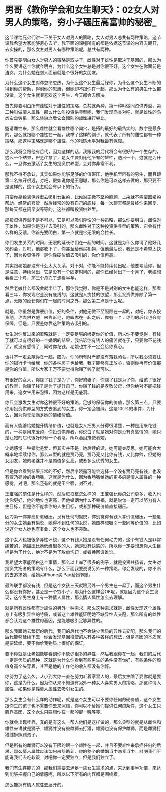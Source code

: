 # 男哥《教你学会和女生聊天》：02女人对男人的策略，穷小子碾压高富帅的秘密_

这节课给兄弟们讲一下关于女人对男人的策略，女人对男人总共有两种策略，这节课我希望大家能够用心去听，我下面的课程所有的都是依据这节课的内容去展开，去实操的，那么女生对男人有哪种策略呢，总共有两种。

你首先要明白女人对男人的策略是取决于，雌性对于雄性是取决于基因的，那么为什么要讲这个你就会明白，为什么这个女生总是对你很不好，这个女生在你面前是渣女，为什么她在别人面前就是个很好的女朋友。

为什么这个女生对你忽冷忽热，为什么这个女生最后绿你，为什么这个女生不断的得到你的帮助，得到你的恩惠，但她却不跟你在一起，那么为什么有的男生什么都没做，这个女生就很喜欢这个男生，今天都会去解决。

首先你要明白所有雌性对于雄性的策略，总共就两种，第一种叫做同资供养型，第二种叫做情人属性，那么什么叫投资供养型呢，我们发现鸟类对吧，就是雄性的鸟类它会铸巢，那么铸巢之后它会跟别的雄性进行攀比。

邀请雌性来，那么雌性就会看雄性哪个巢穴，是搭的最好的最结实的，数字是最多的，那么就跟哪个雄性在一起，我举了这样的例子，就代表了所有的雌性都有一种策略，那这种策略就是哪个雄性，他的物质水平对我最有保障。

那么我将会跟他有后代，因为这样的话，我跟我的后代将会有很好的一个生存的，这么一个结果，但是注意了，是女生要对比他所有的雄性，选出一个，这就是为什么，一旦你去激活了女生的投资供养型，会对你非常不利。

那我不得不承认，其实如果你能够足够的价值碾压，他手机里所有的男生，而且跟第二名拉开很远，对吧，假如说你是王思聪，那么你是可以这样去做的，那只要不是这样的，这个女生就会有以下的行为。

只要你是投资供养型去吸引女生的，比如说无微不至的照顾，上来就不需要回报的帮助，经常的夸赞，然后经常的没有自己的底线，每一次聊天都是最终你来回复，那每天都在问早安等等的，这些都叫投资供养型。

那投资供养型不是不可以，它是可以吸引异性的一种策略，那么你要明白，雌性对于雄性，如果你是这样去吸引的，那么雌性对于这种投资供养型的策略，它会有什么样的反馈，你首先要明白，第一点就是它无限的会拉长。

你们发生关系的时间，无限的延长你们在一起的时间，这就是为什么你请了他好几次约会，对吧，他都收下了，你甚至给他买礼物，但他最后说，我还是不希望太快了，因为投资供养，是你靠硬价值去吸引的，你价值再高。

其实跟老娘都没有什么太大关系，对不对，你能不能持续付出呢，他要考验你，但是注意，持续付出，它是没有一个固定时间的，那你已经付出了一个月了，老娘想看看三个月，那三个月完了想看半年。

然后老娘什么都没做就半年了，那你我觉得，你是不是对别的女生也能这样，那看看三年，你发现它是没有底线的，这就是人贪婪的欲望，那么投资供养除了第一点，无限的延长你们在一起的时间之外，那么第二点是什么呢。

就是，你虽然是靠硬价值，好的条件，对他无微不至照顾在一起的，对吧，你去投资他，你去供养他，来告诉他，他跟你在一起之后，你有一个，你们的后代也会有保障，但是，只要是你靠这种策略去吸引的。

女生对你反过来的策略就是，一定要足够的绑定你的价值，所以你不要觉得，有钱了就可以有很好的一个婚姻的结果，我告诉你有钱人的痛苦就在于，只要你不花钱了，就没有感情了，同时你花钱，老娘也并不一定会给你真心。

也并不一定会跟你在一起，因为，你的所有财产都没有落我的名，所以我必须要让你的银行卡也给我，你的各种房子也给我，我才能够真正放心，否则你再有价值那是你的价值，所以大家千万不要觉得你赚了钱了就可以。

有很好的女人，你赚了钱了是为了，你好的妻子，你赚了钱是为了你，给孩子很好的教育，你赚了钱了是为了提升自己，你赚了钱的是孝敬父母，但你绝对不能把钱用来，追女生用来泡妞，因为这样是无底洞。

你只会激发女生对你这种很不好的策略，足够的保留你的价值，那么第三点，只要你用投资供养型的方式去追到的女生，你一定会被绿，这是100%的事件，为什么，因为你无法满足她的情绪价值。

而有人能够给她提升情绪价值，也就是女人把男人分得很清楚，一种是用来花钱的，一种是用来爱的，你投资供养者，你说白了就是她对你是没有真感情的，她只是让她的后代很好的有一个着落，所以基因推使着她。

让她感觉一种错觉是爱，但其实并不是，她后续的话，她可能会反思，她可能会大概率地续续绿你，那么典型的就是贾乃亮，贾乃亮又比你有钱，又比你帅，但她的女朋友，她的老婆并不是颜值多么高，或者多么优秀的女生。

但是你会看到结果非常的不好，然后李晓露可能会选择一个没有贾乃亮有钱，也没有贾乃亮帅的香肠嘴，这就是为什么，因为香肠嘴给她的更多的是情人属性的一种感觉，对吧，那么还有的就是王宝强，对不对。

王宝强的前任是什么样的，然后框框框怎么样的，王宝强比你的公司更多，收入也比你更好，他的地位也更高，但他婚姻为什么不幸福，就是说你一定可以努力有人生目标，但是你不能拿你的人生目标，或者那种硬价值直接碾压。

因为第一你靠高价值碾压，没有任何的愉悦，你别觉得有钱人靠价值碾压，一些低分的女生她会有愉悦，她得不到任何的女悦，她照样想吸引一些同等价值的，比如说这个女人她也有事业，这个女人也不差劲。

这个女人也被很多异性环绕，这个有钱人她是没有任何动力的，这个有钱人是非常痛苦的，她碾压比她低级很多的人，她是没有快感的，所以你一定要想想你人生目标是为了什么，绝对不是为了脱单泡妞，或者挽回谁谁谁。

我希望大家能明白这个事情，那么以上举了很多的例子，就是投资共扬者，女生对投资共扬者的策略有什么，那么下面我要说说另外一种策略，你会发现的，你不断的去追求她，给她买iPhone买iPad给她转账。

最终联手都没有钱，但是这个女孩三天就跟另外一个男生在一起了，而这个男生什么都没有你好，甚至是一个穷小子，那为什么这样会OK呢，就是因为这个女生发现，这个男生身上有一种情人属性，那么情人属性怎么去理解。

就是所有雌性都有对雄性的另外一种需求，那么这种需求就是，雌性发现这个雄性身上有吸引异性的特质，或者这个雄性能证明她不缺异性去交配，那么所有的雌性都会认为这个雄性的基因，是能够吸引足够异性的。

那么我跟她去繁衍的后代，我们的后代也不会缺少优质的异性去交配，那么我们的后代能够延续下去，你会发现基因推使的人有各种各样的想法，但是基因的本质就是要延续，要不你给我物质上很好的保证。

要不你就是让老娘能够看到你不缺少很多的异性，然后我跟你在一起，我们的后代一定是优质的品种，这就是为什么你看到有些男生的条件没有你好，有些条件的颜值身高个头穿着，甚至是他的工作他的收入都没有你好。

你努力了这么久，从小到大你一直在努力听着家里人的，最后女生除了耍你就是耍你，这是为什么，因为你从来不知道有另外一种女人喜欢男人的策略，那这种情人属性，如果你是靠情人属性去吸引女生的。

那么女生会有什么样的动作呢，就是这个女生可以不要你任何的硬价值，这个女生跟你生的孩子也不需要你去来照顾，你可以不给她们提供任何的条件，这个女生只要靠基因，这个女生只要跟你在一起的那一晚等等。

你就会出现哇靠，真的是有这么一帮人他们是这样做的，那么典型的就是从雌性和雄性来讲就是狮子，雄狮并没有被雌狮去打猎，雄狮也没有保护雌狮，而是雌狮打猎雌狮照顾孩子。

但是所有的雌狮可以没有下限的跟一个雄性在一起，并且不要雄性来承担任何的后果，那么情人属性应该如何来帮助到，你的整个的婚姻当中恋爱当中，对吧我们不能说我们去吃软饭，对吧你一定要独立，但是我们独立了。

我们有生存能力的，那我们需要去满足一些女生需求的点，来达到事半功倍，来达到能够把握自己的情感呢，所以以下所有的内容都是围绕着。

怎么能拥有情人属性去展开的。